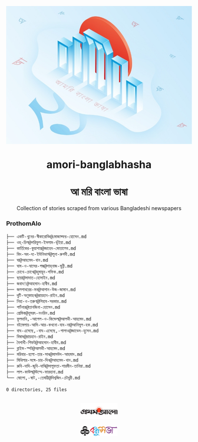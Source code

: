 <div align=center >

  <img align=center src=public/logo.jpg >
  <h1 align=center> amori-banglabhasha </h1>
  <h1 align=center> আ মরি বাংলা ভাষা </h1>
  <p align=center > Collection of stories scraped from various Bangladeshi newspapers </p>
  </div>

### ProthomAlo

```shell
├── একটি-খুনের-স্বীকারোক্তি@মোজাফ্ফর-হোসেন.md
├── ওহ্​-চিল@শরিফুল-ইসলাম-ভূঁইয়া.md
├── কার্তিকের-কুয়াশায়@জাহেদ-মোতালেব.md
├── কিং-অব-দ্য-ইউনিভার্স@লুনা-রুশদী.md
├── ঘা@আহমেদ-খান.md
├── ঘাম-ও-ঘাসের-গন্ধ@শাহ্‌নাজ-মুন্নী.md
├── চোখে-চোখে@হুমায়ূন-শফিক.md
├── ছায়া@সাদাত-হোসাইন.md
├── জবাব!@আহসান-হাবীব.md
├── জলপাথরের-মন@আশান-উজ-জামান.md
├── দুটি-অণুকাহন@রায়হান-রাইন.md
├── নিহা-ও-তরুণ@শিহাব-সরকার.md
├── পার্টনার@তানজিনা-হোসেন.md
├── প্রেমিক@নুসরৎ-নওরিন.md
├── ফুলদানি,-আপেল-ও-কিন্ডেল@আলভী-আহমেদ.md
├── বইমেলায়-আমি-আর-কখনো-যাব-না@আনিসুল-হক.md
├── বাঘ-এসেছে,-বাঘ-এসেছে,-পালাও@জাভেদ-হুসেন.md
├── বিষাদ@রায়হান-রাইন.md
├── বৈশাখী-গিফট@আহসান-হাবীব.md
├── ব্লাইন্ড-স্পট@আলভী-আহমেদ.md
├── মরিবার-হলো-তার-সাধ@মাসউদ-আহমাদ.md
├── মিথিলার-সঙ্গে-চার-দিন@আহমেদ-খান.md
├── রুবি-দাদি-জুবি-দাদি@সাগুফতা-শারমীন-তানিয়া.md
├── লাল-কাউল@উম্মে-ফারহানা.md
└── ষোলো,-ষাট,-তেষট্টি@বিশ্বজিৎ-চৌধুরী.md

0 directories, 25 files


```




</div align=center>
<p align=center> <img src=public/prothomalo.jpg width=100px> </p>
<p align=center> <img src=public/bondhushava.jpg width=100px> </p>
</div>
